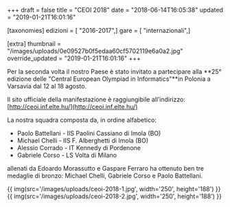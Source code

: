 +++
draft = false
title = "CEOI 2018"
date = "2018-06-14T16:05:38"
updated = "2019-01-21T16:01:16"

[taxonomies]
edizioni = [ "2016-2017",]
gare = [ "internazionali",]

[extra]
thumbnail = "/images/uploads/0e09527b0f5edaa60cf5702119e6a0a2.jpg"
override_updated = "2019-01-21T16:01:16"
+++

Per la seconda volta il nostro Paese è stato invitato a partecipare alla **25° edizione delle "Central European Olympiad in Informatics"**in Polonia a Varsavia dal 12 al 18 agosto.

Il sito ufficiale della manifestazione è raggiungibile all’indirizzo: [http://ceoi.inf.elte.hu/](http://ceoi.inf.elte.hu/)

La nostra squadra composta da, in ordine alfabetico:

- Paolo Battellani - IIS Paolini Cassiano di Imola (BO)
- Michael Chelli - IIS F. Alberghetti di Imola (BO)
- Alessio Corrado - IT Kennedy di Pordenone
- Gabriele Corso - LS Volta di Milano

allenati da Edoardo Morassutto e Gaspare Ferraro ha ottenuto ben tre medaglie di bronzo: Michael Chelli, Gabriele Corso e Paolo Battellani.

{{ img(src='/images/uploads/ceoi-2018-1.jpg', width='250', height='188') }}{{ img(src='/images/uploads/ceoi-2018-2.jpg', width='250', height='188') }}
